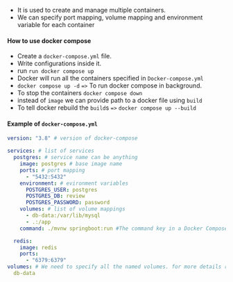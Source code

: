 - It is used to create and manage multiple containers.
- We can specify port mapping, volume mapping and environment variable for each container

#### How to use docker compose
- Create a `docker-compose.yml` file.
- Write configurations inside it.
- run `run docker compose up`
- Docker will run all the containers specified in `Docker-compose.yml`
- `docker compose up -d` `=>` To run docker compose in background.
- To stop the containers `docker compose down`
- instead of `image` we can provide path to a docker file using `build`
- To tell docker rebuild the `build`s `=>` `docker compose up --build`
#### Example of `docker-compose.yml`
```yml
version: "3.8" # version of docker-compose

services: # list of services
  postgres: # service name can be anything
    image: postgres # base image name
    ports: # port mapping
      - "5432:5432"
    environment: # evironment variables
      POSTGRES_USER: postgres
      POSTGRES_DB: review
      POSTGRES_PASSWORD: password
    volumes: # list of volume mappings 
      - db-data:/var/lib/mysql
      - .:/app
    command: ./mvnw springboot:run #The command key in a Docker Compose file specifies the command that will be executed when the container is started. It will override cmd

  redis: 
    image: redis
    ports:
      - "6379:6379"
volumes: # We need to specify all the named volumes. for more details read volumes.
  db-data
```

